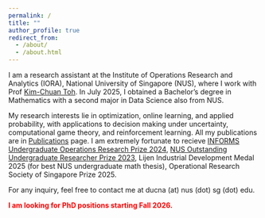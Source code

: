 ```yaml
---
permalink: /
title: ""
author_profile: true
redirect_from: 
  - /about/
  - /about.html
---
```

I am a research assistant at the Institute of Operations Research and Analytics (IORA), National University of Singapore (NUS), where I work with Prof [Kim-Chuan Toh](https://blog.nus.edu.sg/mattohkc/). In July 2025, I obtained a Bachelor’s degree in Mathematics with a second major in Data Science also from NUS.

My research interests lie in optimization, online learning, and applied probability, with applications to decision making under uncertainty, computational game theory, and reinforcement learning. All my publications are in [Publications](https://ducna271.github.io/publications/) page. I am extremely fortunate to recieve [INFORMS Undergraduate Operations Research Prize 2024](https://www.informs.org/Recognizing-Excellence/INFORMS-Prizes/Undergraduate-Operations-Research-Prize), [NUS Outstanding Undergraduate Researcher Prize 2023](https://www.science.nus.edu.sg/undergraduates/undergraduate-research/outstanding-undergraduate-researcher-prize/), Lijen Industrial Development Medal 2025 (for best NUS undergraduate math thesis), Operational Research Society of Singapore Prize 2025.

For any inquiry, feel free to contact me at ducna (at) nus (dot) sg (dot) edu.

<b><span style="color:red">I am looking for PhD positions starting Fall 2026.</span></b>
